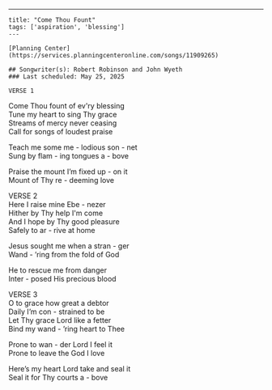 ---
    title: "Come Thou Fount"
    tags: ['aspiration', 'blessing']
    ---

    [Planning Center](https://services.planningcenteronline.com/songs/11909265)

    ## Songwriter(s): Robert Robinson and John Wyeth
    ### Last scheduled: May 25, 2025          

    VERSE 1  
Come Thou fount of ev'ry blessing  
Tune my heart to sing Thy grace  
Streams of mercy never ceasing  
Call for songs of loudest praise  
  
Teach me some me - lodious son - net  
Sung by flam - ing tongues a - bove  
  
Praise the mount I’m fixed up - on it  
Mount of Thy re - deeming love  
  
VERSE 2  
Here I raise mine Ebe - nezer  
Hither by Thy help I'm come  
And I hope by Thy good pleasure  
Safely to ar - rive at home  
  
Jesus sought me when a stran - ger  
Wand - ’ring from the fold of God  
  
He to rescue me from danger  
Inter - posed His precious blood  
  
  
VERSE 3  
O to grace how great a debtor  
Daily I’m con - strained to be  
Let Thy grace Lord like a fetter  
Bind my wand - ’ring heart to Thee  
  
Prone to wan - der Lord I feel it  
Prone to leave the God I love  
  
Here’s my heart Lord take and seal it  
Seal it for Thy courts a - bove
    